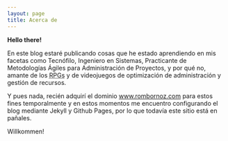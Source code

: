 ```yaml
---
layout: page
title: Acerca de 
---
```


**Hello there!**

En este blog estaré publicando cosas que he estado aprendiendo en mis facetas como Tecnófilo, Ingeniero en Sistemas, Practicante de Metodologías Ágiles para Administración de Proyectos, y por qué no, amante de los <abbr title="Role Playing Games">RPGs</abbr> y de videojuegos de optimización de administración y gestión de recursos.

Y pues nada, recién adquirí el dominio www.rombornoz.com para estos fines temporalmente y en estos momentos me encuentro configurando el blog mediante Jekyll y Github Pages, por lo que todavía este sitio está en pañales.

Willkommen!
